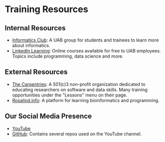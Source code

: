 # Training Resources

## Internal Resources

- [Informatics Club](https://uab.campuslabs.com/engage/organization/informaticsclub): A UAB group for students and trainees to learn more about informatics.
- [LinkedIn Learning](https://www.uab.edu/linkedinlearning/): Online courses available for free to UAB employees. Topics include programming, data science and more.

## External Resources

- [The Carpentries](https://software-carpentry.org/): A 501(c)3 non-profit organization dedicated to educating researchers on software and data skills. Many training opportunities under the "Lessons" menu on their page.
- [Rosalind.info](https://rosalind.info/problems/locations/): A platform for learning bioinformatics and programming.

## Our Social Media Presence

- [YouTube](https://www.youtube.com/channel/UCZoOS2e699Ge0DND1oy1BJQ)
- [GitHub](https://github.com/uabrc): Contains several repos used on the YouTube channel.
